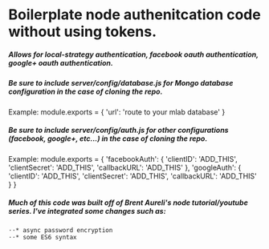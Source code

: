 # Boilerplate node authenitcation code without using tokens.

##### Allows for local-strategy authentication, facebook oauth authentication, google+ oauth authentication.

##### Be sure to include server/config/database.js for Mongo database configuration in the case of cloning the repo.
Example:
module.exports = {
	'url': 'route to your mlab database'
}

##### Be sure to include server/config/auth.js for other configurations (facebook, google+, etc...) in the case of cloning the repo.
Example:
module.exports = {
	'facebookAuth': {
		'clientID': 'ADD_THIS',
		'clientSecret': 'ADD_THIS',
		'callbackURL': 'ADD_THIS'
	},
	'googleAuth': {
		'clientID': 'ADD_THIS',
		'clientSecret': 'ADD_THIS',
		'callbackURL': 'ADD_THIS'
	}
}

##### Much of this code was built off of Brent Aureli's node tutorial/youtube series. I've integrated some changes such as:
	⋅⋅* async password encryption
	⋅⋅* some ES6 syntax